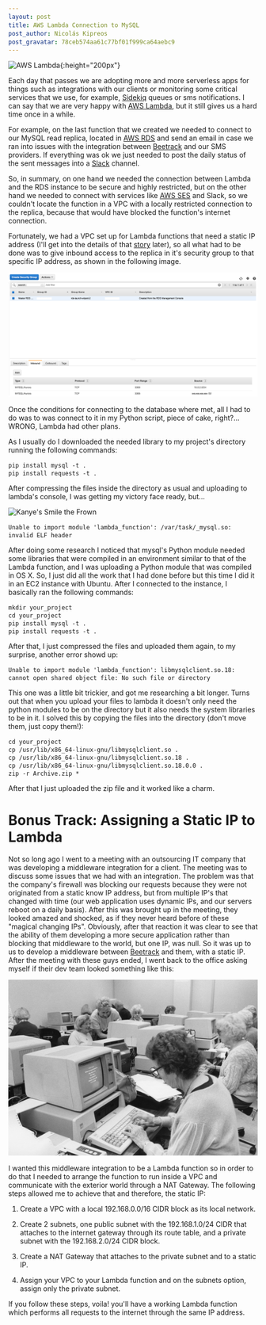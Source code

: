 ```yaml
---
layout: post
title: AWS Lambda Connection to MySQL
post_author: Nicolás Kipreos
post_gravatar: 78ceb574aa61c77bf01f999ca64aebc9
---
```


![AWS Lambda](https://s3-us-west-2.amazonaws.com/assets.blog.serverless.com/AWS-Lambda.png){:height="200px"}

Each day that passes we are adopting more and more serverless apps for things such as integrations with our clients or monitoring some critical services that we use, for example, [Sidekiq](http://sidekiq.org/) queues or sms notifications. I can say that we are very happy with [AWS Lambda](https://aws.amazon.com/lambda/), but it still gives us a hard time once in a while.

For example, on the last function that we created we needed to connect to our MySQL read replica, located in [AWS RDS](https://aws.amazon.com/rds/) and send an email in case we ran into issues with the integration between [Beetrack](https://www.beetrack.com) and our SMS providers. If everything was ok we just needed to post the daily status of the sent messages into a [Slack](https://slack.com/) channel.

So, in summary, on one hand we needed the connection between Lambda and the RDS instance to be secure and highly restricted, but on the other hand we needed to connect with services like [AWS SES](https://aws.amazon.com/ses/) and Slack, so we couldn't locate the function in a VPC with a locally restricted connection to the replica, because that would have blocked the function's internet connection.

Fortunately, we had a VPC set up for Lambda functions that need a static IP address (I'll get into the details of that [story](#bonus-track-assigning-a-static-ip-to-lambda) later), so all what had to be done was to give inbound access to the replica in it's security group to that specific IP address, as shown in the following image.

![Read Replica Security Group Setup](/images/rr-security-group.png)

Once the conditions for connecting to the database where met, all I had to do was to was connect to it in my Python script, piece of cake, right?... WRONG, Lambda had other plans.

As I usually do I downloaded the needed library to my project's directory running the following commands:

```
pip install mysql -t .
pip install requests -t .
```

After compressing the files inside the directory as usual and uploading to lambda's console, I was getting my victory face ready, but...

![Kanye's Smile the Frown](https://meetedgar.com/wp-content/uploads/2016/07/Kanye-Frown.gif)

```
Unable to import module 'lambda_function': /var/task/_mysql.so: invalid ELF header
```

After doing some research I noticed that mysql's Python module needed some libraries that were compiled in an environment similar to that of the Lambda function, and I was uploading a Python module that was compiled in OS X. So, I just did all the work that I had done before but this time I did it in an EC2 instance with Ubuntu. After I connected to the instance, I basically ran the following commands:

```
mkdir your_project
cd your_project
pip install mysql -t .
pip install requests -t .
```

After that, I just compressed the files and uploaded them again, to my surprise, another error showd up:

```
Unable to import module 'lambda_function': libmysqlclient.so.18: cannot open shared object file: No such file or directory
```

This one was a little bit trickier, and got me researching a bit longer. Turns out that when you upload your files to lambda it doesn't only need the python modules to be on the directory but it also needs the system libraries to be in it. I solved this by copying the files into the directory (don't move them, just copy them!):

```
cd your_project
cp /usr/lib/x86_64-linux-gnu/libmysqlclient.so .
cp /usr/lib/x86_64-linux-gnu/libmysqlclient.so.18 .
cp /usr/lib/x86_64-linux-gnu/libmysqlclient.so.18.0.0 .
zip -r Archive.zip *
```

After that I just uploaded the zip file and it worked like a charm.

# Bonus Track: Assigning a Static IP to Lambda

Not so long ago I went to a meeting with an outsourcing IT company that was developing a middleware integration for a client. The meeting was to discuss some issues that we had with an integration. The problem was that the company's firewall was blocking our requests because they were not originated from a static know IP address, but from multiple IP's that changed with time (our web application uses dynamic IPs, and our servers reboot on a daily basis). After this was brought up in the meeting, they looked amazed and shocked, as if they never heard before of these "magical changing IPs". Obviously, after that reaction it was clear to see that the ability of them developing a more secure application rather than blocking that middleware to the world, but one IP, was null. So it was up to us to develop a middleware between [Beetrack](https://www.beetrack.com) and them, with a static IP. After the meeting with these guys ended, I went back to the office asking myself if their dev team looked something like this:

![Old School Dev Team](/images/old_school_dev_team.jpg)

I wanted this middleware integration to be a Lambda function so in order to do that I needed to arrange the function to run inside a VPC and communicate with the exterior world through a NAT Gateway. The following steps allowed me to achieve that and therefore, the static IP:

1. Create a VPC with a local 192.168.0.0/16 CIDR block as its local network.

2. Create 2 subnets, one public subnet with the 192.168.1.0/24 CIDR that attaches to the internet gateway through its route table, and a private subnet with the 192.168.2.0/24 CIDR block.

3. Create a NAT Gateway that attaches to the private subnet and to a static IP.

4. Assign your VPC to your Lambda function and on the subnets option, assign only the private subnet.

If you follow these steps, voila! you'll have a working Lambda function which performs all requests to the internet through the same IP address.